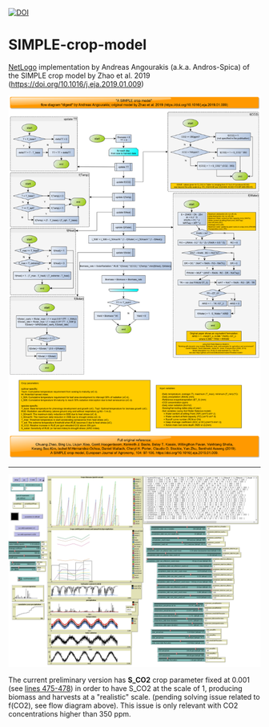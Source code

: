 [![DOI](https://zenodo.org/badge/215969177.svg)](https://zenodo.org/badge/latestdoi/215969177)

# SIMPLE-crop-model
[NetLogo](https://ccl.northwestern.edu/netlogo/) implementation by Andreas Angourakis (a.k.a. Andros-Spica) of the SIMPLE crop model by Zhao et al. 2019 (https://doi.org/10.1016/j.eja.2019.01.009)


![Graphic digest of the model as it is presented in Zhao et al. 2019](https://github.com/Andros-Spica/SIMPLE-crop-model/blob/master/SIMPLE%20crop%20model%20by%20Zhao-et-al-2019.png)

---

![Snapshot of the implementation in NetLogo](https://github.com/Andros-Spica/SIMPLE-crop-model/blob/master/SIMPLE-crop-model%20interface.png)

The current preliminary version has **S_CO2** crop parameter fixed at 0.001 (see [lines 475-478](https://github.com/Andros-Spica/SIMPLE-crop-model/blob/7d9f30d27d5bcde172911e8870e5c9301e40f480/SIMPLE-crop-model.nlogo#L475)) in order to have S_CO2 at the scale of 1, producing biomass and harvests at a "realistic" scale. (pending solving issue related to f(CO2), see flow diagram above). This issue is only relevant with CO2 concentrations higher than 350 ppm.
